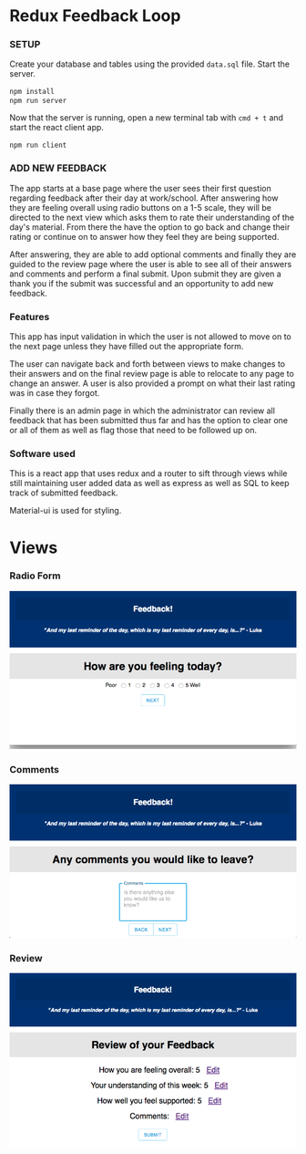 # Redux Feedback Loop

### SETUP

Create your database and tables using the provided `data.sql` file. Start the server.

```
npm install
npm run server
```

Now that the server is running, open a new terminal tab with `cmd + t` and start the react client app.

```
npm run client
```

### ADD NEW FEEDBACK

The app starts at a base page where the user sees their first question regarding feedback after their day at work/school. After answering how they are feeling overall using radio buttons on a 1-5 scale, they will be directed to the next view which asks them to rate their understanding of the day's material. From there the have the option to go back and change their rating or continue on to answer how they feel they are being supported.  

After answering, they are able to add optional comments and finally they are guided to the review page where the user is able to see all of their answers and comments and perform a final submit. Upon submit they are given a thank you if the submit was successful and an opportunity to add new feedback.

### Features

This app has input validation in which the user is not allowed to move on to the next page unless they have filled out the appropriate form.

The user can navigate back and forth between views to make changes to their answers and on the final review page is able to relocate to any page to change an answer.  A user is also provided a prompt on what their last rating was in case they forgot. 

Finally there is an admin page in which the administrator can review all feedback that has been submitted thus far and has the option to clear one or all of them as well as flag those that need to be followed up on. 

### Software used

This is a react app that uses redux and a router to sift through views while still maintaining user added data as well as express as well as SQL to keep track of submitted feedback.

Material-ui is used for styling.


# Views

### Radio Form
![first page](wireframes/Feeling.png)

### Comments
![comments page](wireframes/Comments.png)

### Review
![review page](wireframes/Review.png)

